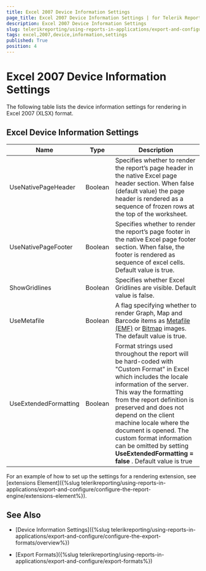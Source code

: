 ```yaml
---
title: Excel 2007 Device Information Settings
page_title: Excel 2007 Device Information Settings | for Telerik Reporting Documentation
description: Excel 2007 Device Information Settings
slug: telerikreporting/using-reports-in-applications/export-and-configure/configure-the-export-formats/excel-2007-device-information-settings
tags: excel,2007,device,information,settings
published: True
position: 4
---
```


# Excel 2007 Device Information Settings



The following table lists the device information settings for rendering in Excel 2007 (XLSX) format.

## Excel Device Information Settings




| Name | Type | Description |
| ------ | ------ | ------ |
|UseNativePageHeader|Boolean|Specifies whether to render the report’s page header in the native Excel page header                 section. When false (default value) the page header is rendered as a sequence of frozen rows at the top                 of the worksheet.|
|UseNativePageFooter|Boolean|Specifies whether to render the report’s page footer in the native Excel page footer section. When                 false, the footer is rendered as sequence of excel cells. Default value is true.|
|ShowGridlines|Boolean|Specifies whether Excel Gridlines are visible. Default value is false.|
|UseMetafile|Boolean|A flag specifying whether to render Graph, Map and Barcode items as  [Metafile (EMF)](http://msdn.microsoft.com/en-us/library/windows/desktop/ms536391(v=vs.85).aspx) or  [Bitmap](http://msdn.microsoft.com/en-us/library/windows/desktop/ms536393(v=vs.85).aspx) images. The default value is true.|
|UseExtendedFormatting|Boolean|Format strings used throughout the report will be hard-coded with "Custom Format" in Excel which includes the locale information of the server.                 This way the formatting from the report definition is preserved and does not depend on the client machine locale where the document is opened.                 The custom format information can be omitted by setting __UseExtendedFormatting = false__ .                 Default value is true|




For an example of how to set up the settings for a rendering extension, see [extensions Element]({%slug telerikreporting/using-reports-in-applications/export-and-configure/configure-the-report-engine/extensions-element%}).         

## See Also


 * [Device Information Settings]({%slug telerikreporting/using-reports-in-applications/export-and-configure/configure-the-export-formats/overview%})

 * [Export Formats]({%slug telerikreporting/using-reports-in-applications/export-and-configure/export-formats%})
